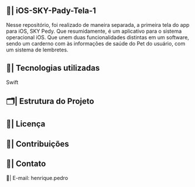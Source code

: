 ## 📲| iOS-SKY-Pady-Tela-1

  Nesse repositório, foi realizado de maneira separada, a primeira tela do app para iOS, SKY Pedy. Que resumidamente, é um aplicativo para o sistema operacional iOS. Que unem duas funcionalidades distintas em um software, sendo um carderno com às informações de saúde do Pet do usuário, com um sistema de lembretes. 

  ## 👾| Tecnologias utilizadas

   Swift

  ## 🗂️| Estrutura do Projeto


  ## 📑| Licença


  ## 👥| Contribuições

  ## 📧| Contato

  📩| E-mail: henrique.pedro
